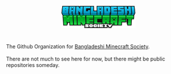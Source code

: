 <p align="center" width=100%>
  <img width=40% src="https://github.com/Bangladesh-Minecraft-Society/.github/blob/main/BMS.png?raw=true">
</p>

  # 
The Github Organization for [Bangladeshi Minecraft Society](https://www.minecraftbangladesh.com).
<br>
<br>
There are not much to see here for now, but there might be public repositories someday.
